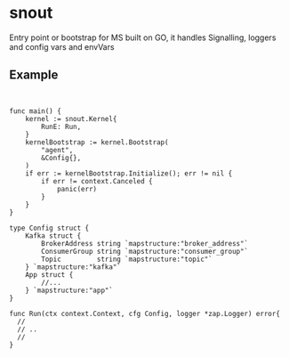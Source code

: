 # snout
Entry point or bootstrap for MS built on GO, it handles Signalling, loggers and config vars and envVars

## Example

```golang


func main() {
	kernel := snout.Kernel{
		RunE: Run,
	}
	kernelBootstrap := kernel.Bootstrap(
		"agent",
		&Config{},
	)
	if err := kernelBootstrap.Initialize(); err != nil {
		if err != context.Canceled {
			panic(err)
		}
	}
}

type Config struct {
	Kafka struct {
		BrokerAddress string `mapstructure:"broker_address"`
		ConsumerGroup string `mapstructure:"consumer_group"`
		Topic         string `mapstructure:"topic"`
	} `mapstructure:"kafka"`
	App struct {
		//...
	} `mapstructure:"app"`
}

func Run(ctx context.Context, cfg Config, logger *zap.Logger) error{
  //
  // ..  
  //
}
```
